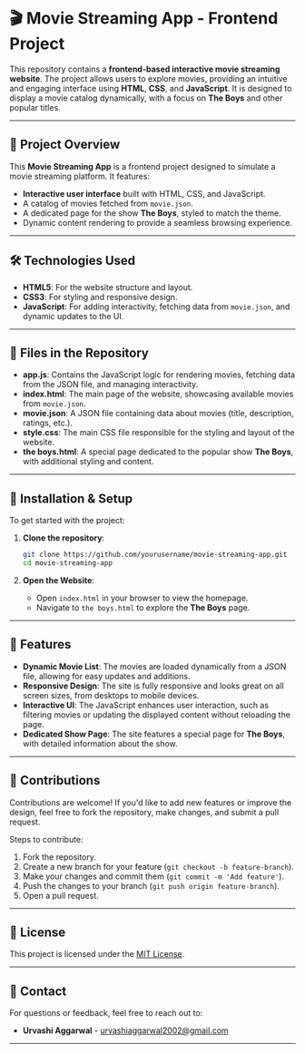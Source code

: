 
# 🎬 Movie Streaming App - Frontend Project

This repository contains a **frontend-based interactive movie streaming website**. The project allows users to explore movies, providing an intuitive and engaging interface using **HTML**, **CSS**, and **JavaScript**. It is designed to display a movie catalog dynamically, with a focus on **The Boys** and other popular titles.

---

## 📖 Project Overview

This **Movie Streaming App** is a frontend project designed to simulate a movie streaming platform. It features:

- **Interactive user interface** built with HTML, CSS, and JavaScript.
- A catalog of movies fetched from `movie.json`.
- A dedicated page for the show **The Boys**, styled to match the theme.
- Dynamic content rendering to provide a seamless browsing experience.

---

## 🛠️ Technologies Used

- **HTML5**: For the website structure and layout.
- **CSS3**: For styling and responsive design.
- **JavaScript**: For adding interactivity, fetching data from `movie.json`, and dynamic updates to the UI.

---

## 📂 Files in the Repository

- **app.js**: Contains the JavaScript logic for rendering movies, fetching data from the JSON file, and managing interactivity.
- **index.html**: The main page of the website, showcasing available movies from `movie.json`.
- **movie.json**: A JSON file containing data about movies (title, description, ratings, etc.).
- **style.css**: The main CSS file responsible for the styling and layout of the website.
- **the boys.html**: A special page dedicated to the popular show **The Boys**, with additional styling and content.

---

## 🚀 Installation & Setup

To get started with the project:

1. **Clone the repository**:
   ```bash
   git clone https://github.com/yourusername/movie-streaming-app.git
   cd movie-streaming-app
   ```

2. **Open the Website**:
   - Open `index.html` in your browser to view the homepage.
   - Navigate to `the boys.html` to explore the **The Boys** page.

---

## 🎯 Features

- **Dynamic Movie List**: The movies are loaded dynamically from a JSON file, allowing for easy updates and additions.
- **Responsive Design**: The site is fully responsive and looks great on all screen sizes, from desktops to mobile devices.
- **Interactive UI**: The JavaScript enhances user interaction, such as filtering movies or updating the displayed content without reloading the page.
- **Dedicated Show Page**: The site features a special page for **The Boys**, with detailed information about the show.

---

## 🤝 Contributions

Contributions are welcome! If you'd like to add new features or improve the design, feel free to fork the repository, make changes, and submit a pull request.

Steps to contribute:
1. Fork the repository.
2. Create a new branch for your feature (`git checkout -b feature-branch`).
3. Make your changes and commit them (`git commit -m 'Add feature'`).
4. Push the changes to your branch (`git push origin feature-branch`).
5. Open a pull request.

---

## 📜 License

This project is licensed under the [MIT License](LICENSE).

---

## 📧 Contact

For questions or feedback, feel free to reach out to:

- **Urvashi Aggarwal** - [urvashiaggarwal2002@gmail.com](mailto:urvashiaggarwal2002@gmail.com)

---
